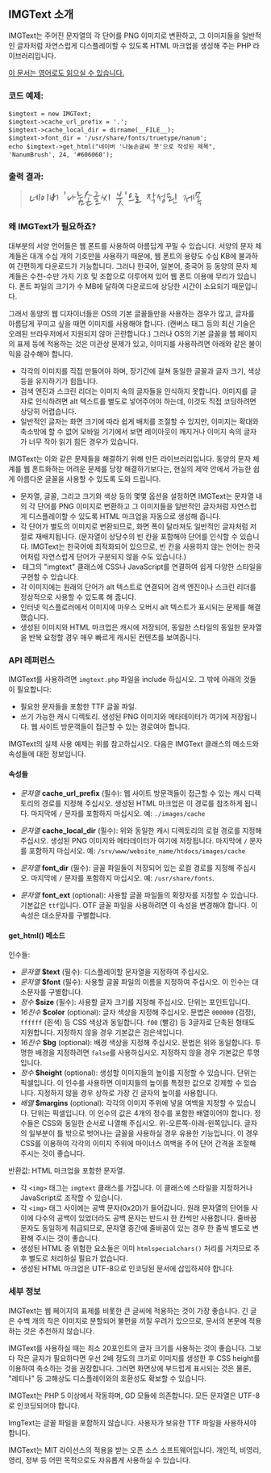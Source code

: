 
IMGText 소개
------------

IMGText는 주어진 문자열의 각 단어를 PNG 이미지로 변환하고,
그 이미지들을 일반적인 글자처럼 자연스럽게 디스플레이할 수 있도록
HTML 마크업을 생성해 주는 PHP 라이브러리입니다.

[이 문서는 영어로도 읽으실 수 있습니다.](./README.md)

### 코드 예제:

    $imgtext = new IMGText;
    $imgtext->cache_url_prefix = '.';
    $imgtext->cache_local_dir = dirname(__FILE__);
    $imgtext->font_dir = '/usr/share/fonts/truetype/nanum';
    echo $imgtext->get_html("네이버 '나눔손글씨 붓'으로 작성된 제목", 'NanumBrush', 24, '#606060');

### 출력 결과:

> <img class="imgtext" src="https://github.com/kijin/imgtext/raw/master/example/imgtext.70da76625ab8.word-001.png" alt="네이버" title="" />&nbsp;
  <img class="imgtext" src="https://github.com/kijin/imgtext/raw/master/example/imgtext.70da76625ab8.word-002.png" alt="&#039;나눔손글씨" title="" />&nbsp;
  <img class="imgtext" src="https://github.com/kijin/imgtext/raw/master/example/imgtext.70da76625ab8.word-003.png" alt="붓&#039;으로" title="" />&nbsp;
  <img class="imgtext" src="https://github.com/kijin/imgtext/raw/master/example/imgtext.70da76625ab8.word-004.png" alt="작성된" title="" />&nbsp;
  <img class="imgtext" src="https://github.com/kijin/imgtext/raw/master/example/imgtext.70da76625ab8.word-005.png" alt="제목" title="" />&nbsp;

### 왜 IMGText가 필요하죠?

대부분의 서양 언어들은 웹 폰트를 사용하여 아름답게 꾸밀 수 있습니다.
서양의 문자 체계들은 대개 수십 개의 기호만을 사용하기 때문에,
웹 폰트의 용량도 수십 KB에 불과하여 간편하게 다운로드가 가능합니다.
그러나 한국어, 일본어, 중국어 등 동양의 문자 체계들은
수천-수만 가지 기호 및 조합으로 이루어져 있어 웹 폰트 이용에 무리가 있습니다.
폰트 파일의 크기가 수 MB에 달하여 다운로드에 상당한 시간이 소요되기 때문입니다.

그래서 동양의 웹 디자이너들은 OS의 기본 글꼴들만을 사용하는 경우가 많고,
글자를 아름답게 꾸미고 싶을 때면 이미지를 사용해야 합니다.
(캔버스 태그 등의 최신 기술은 오래된 브라우저에서 지원되지 않아 곤란합니다.)
그러나 OS의 기본 글꼴을 웹 페이지의 표제 등에 적용하는 것은 미관상 문제가 있고,
이미지를 사용하려면 아래와 같은 불이익을 감수해야 합니다.

  - 각각의 이미지를 직접 만들어야 하며, 장기간에 걸쳐 동일한 글꼴과 글자 크기,
    색상 등을 유지하기가 힘듭니다.
  - 검색 엔진과 스크린 리더는 이미지 속의 글자들을 인식하지 못합니다.
    이미지를 글자로 인식하려면 alt 텍스트를 별도로 넣어주어야 하는데,
    이것도 직접 코딩하려면 상당히 어렵습니다.
  - 일반적인 글자는 화면 크기에 따라 쉽게 배치를 조절할 수 있지만,
    이미지는 확대와 축소밖에 할 수 없어 모바일 기기에서 보면 레이아웃이 깨지거나
    이미지 속의 글자가 너무 작아 읽기 힘든 경우가 있습니다.

IMGText는 이와 같은 문제들을 해결하기 위해 만든 라이브러리입니다.
동양의 문자 체계를 웹 폰트화하는 어려운 문제를 당장 해결하기보다는,
현실의 제약 안에서 가능한 쉽게 아름다운 글꼴을 사용할 수 있도록 도와 드립니다.

  - 문자열, 글꼴, 그리고 크기와 색상 등의 몇몇 옵션을 설정하면
    IMGText는 문자열 내의 각 단어를 PNG 이미지로 변환하고
    그 이미지들을 일반적인 글자처럼 자연스럽게 디스플레이할 수 있도록
    HTML 마크업을 자동으로 생성해 줍니다.
  - 각 단어가 별도의 이미지로 변환되므로, 화면 폭이 달라져도
    일반적인 글자처럼 저절로 재배치됩니다.
    (문자열이 상당수의 빈 칸을 포함해야 단어를 인식할 수 있습니다.
    IMGText는 한국어에 최적화되어 있으므로, 빈 칸을 사용하지 않는 언어는
    한국어처럼 자연스럽게 단어가 구분되지 않을 수도 있습니다.)
  - <img> 태그의 "imgtext" 클래스에 CSS나 JavaScript를 연결하여
    쉽게 다양한 스타일을 구현할 수 있습니다.
  - 각 이미지에는 원래의 단어가 alt 텍스트로 연결되어
    검색 엔진이나 스크린 리더를 정상적으로 사용할 수 있도록 해 줍니다.
  - 인터넷 익스플로러에서 이미지에 마우스 오버시 alt 텍스트가 표시되는
    문제를 해결했습니다.
  - 생성된 이미지와 HTML 마크업은 캐시에 저장되어,
    동일한 스타일의 동일한 문자열을 반복 요청할 경우
    매우 빠르게 캐시된 컨텐츠를 보여줍니다.
  
### API 레퍼런스

IMGText를 사용하려면 `imgtext.php` 파일을 include 하십시오.
그 밖에 아래의 것들이 필요합니다:

  - 필요한 문자들을 포함한 TTF 글꼴 파일.
  - 쓰기 가능한 캐시 디렉토리.
    생성된 PNG 이미지와 메타데이터가 여기에 저장됩니다.
    웹 사이트 방문객들이 접근할 수 있는 경로여야 합니다.

IMGText의 실제 사용 예제는 위를 참고하십시오.
다음은 IMGText 클래스의 메소드와 속성들에 대한 정보입니다.

#### 속성들

  - _문자열_ **cache_url_prefix** (필수):
    웹 사이트 방문객들이 접근할 수 있는 캐시 디렉토리의 경로를 지정해 주십시오.
    생성된 HTML 마크업은 이 경로를 참조하게 됩니다.
    마지막에 `/` 문자를 포함하지 마십시오.
    예: `./images/cache`

  - _문자열_ **cache_local_dir** (필수):
    위와 동일한 캐시 디렉토리의 로컬 경로를 지정해 주십시오.
    생성된 PNG 이미지와 메타데이터가 여기에 저장됩니다.
    마지막에 `/` 문자를 포함하지 마십시오.
    예: `/srv/www/website_name/htdocs/images/cache`

  - _문자열_ **font_dir** (필수):
    글꼴 파일들이 저장되어 있는 로컬 경로를 지정해 주십시오.
    마지막에 `/` 문자를 포함하지 마십시오.
    예: `/usr/share/fonts`.
  
  - _문자열_ **font_ext** (optional):
    사용할 글꼴 파일들의 확장자를 지정할 수 있습니다. 기본값은 `ttf`입니다.
    OTF 글꼴 파일을 사용하려면 이 속성을 변경해야 합니다.
    이 속성은 대소문자를 구별합니다.

#### get_html() 메소드

인수들:

  - _문자열_ **$text** (필수):
    디스플레이할 문자열을 지정하여 주십시오.
  - _문자열_ **$font** (필수):
    사용할 글꼴 파일의 이름을 지정하여 주십시오.
    이 인수는 대소문자를 구별합니다. 
  - _정수_ **$size**  (필수):
    사용할 글자 크기를 지정해 주십시오. 단위는 포인트입니다.
  - _16진수_ **$color** (optional):
    글자 색상을 지정해 주십시오.
    문법은 `000000` (검정), `ffffff` (흰색) 등 CSS 색상과 동일합니다.
    `f00` (빨강) 등 3글자로 단축된 형태도 지원합니다.
    지정하지 않을 경우 기본값은 검은색입니다.
  - _16진수_ **$bg** (optional):
    배경 색상을 지정해 주십시오. 문법은 위와 동일합니다.
    투명한 배경을 지정하려면 `false`를 사용하십시오.
    지정하지 않을 경우 기본값은 투명입니다.
  - _정수_ **$height** (optional):
    생성할 이미지들의 높이를 지정할 수 있습니다. 단위는 픽셀입니다.
    이 인수를 사용하면 이미지들의 높이를 특정한 값으로 강제할 수 있습니다.
    지정하지 않을 경우 상하로 가장 긴 글자의 높이를 사용합니다.
  - _배열_ **$margins** (optional):
    각각의 이미지 주위에 넣을 여백을 지정할 수 있습니다. 단위는 픽셀입니다.
    이 인수의 값은 4개의 정수를 포함한 배열이어야 합니다.
    정수들은 CSS와 동일한 순서로 나열해 주십시오. 위-오른쪽-아래-왼쪽입니다.
    글자의 일부분이 틀 밖으로 벗어나는 글꼴을 사용하실 경우 유용한 기능입니다.
    이 경우 CSS를 이용하여 각각의 이미지 주위에 마이너스 여백을 주어
    단어 간격을 조절해 주시는 것이 좋습니다.

반환값: HTML 마크업을 포함한 문자열.

  - 각 `<img>` 태그는 `imgtext` 클래스를 가집니다.
    이 클래스에 스타일을 지정하거나 JavaScript로 조작할 수 있습니다.
  - 각 `<img>` 태그 사이에는 공백 문자(0x20)가 들어갑니다.
    원래 문자열의 단어들 사이에 다수의 공백이 있었더라도
    공백 문자는 반드시 한 칸씩만 사용합니다.
    줄바꿈 문자도 동일하게 취급되므로, 문자열 중간에 줄바꿈이 있는 경우
    한 줄씩 별도로 변환해 주시는 것이 좋습니다.
  - 생성된 HTML 중 위험한 요소들은 이미 `htmlspecialchars()` 처리를 거치므로
    추후 별도로 처리하실 필요가 없습니다.
  - 생성된 HTML 마크업은 UTF-8으로 인코딩된 문서에 삽입하셔야 합니다.

### 세부 정보

IMGText는 웹 페이지의 표제를 비롯한 큰 글씨에 적용하는 것이 가장 좋습니다.
긴 글은 수백 개의 작은 이미지로 분할되어 불편을 끼칠 우려가 있으므로,
문서의 본문에 적용하는 것은 추천하지 않습니다.

IMGText를 사용하실 때는 최소 20포인트의 글자 크기를 사용하는 것이 좋습니다.
그보다 작은 글자가 필요하다면 우선 2배 정도의 크기로 이미지를 생성한 후
CSS height를 이용하여 축소하는 것을 권장합니다.
그러면 화면상에 부드럽게 표시되는 것은 물론,
"레티나" 등 고해상도 디스플레이와의 호환성도 확보할 수 있습니다.

IMGText는 PHP 5 이상에서 작동하며, GD 모듈에 의존합니다.
모든 문자열은 UTF-8로 인코딩되어야 합니다.

ImgText는 글꼴 파일을 포함하지 않습니다.
사용자가 보유한 TTF 파일을 사용하셔야 합니다.

IMGText는 MIT 라이선스의 적용을 받는 오픈 소스 소프트웨어입니다.
개인적, 비영리, 영리, 정부 등 어떤 목적으로도 자유롭게 사용하실 수 있습니다.
